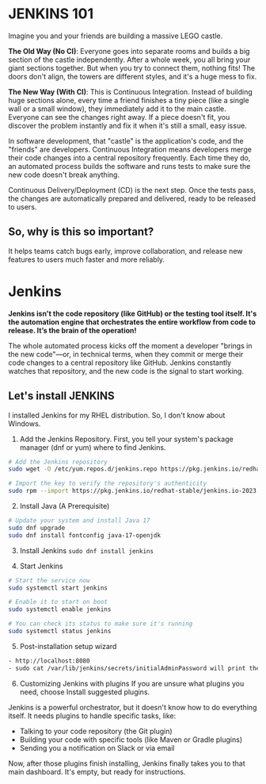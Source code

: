 # JENKINS 101
Imagine you and your friends are building a massive LEGO castle.

**The Old Way (No CI)**: Everyone goes into separate rooms and builds a big section of the castle independently. After a whole week, you all bring your giant sections together. But when you try to connect them, nothing fits! The doors don't align, the towers are different styles, and it's a huge mess to fix.

**The New Way (With CI)**: This is Continuous Integration. Instead of building huge sections alone, every time a friend finishes a tiny piece (like a single wall or a small window), they immediately add it to the main castle. Everyone can see the changes right away. If a piece doesn't fit, you discover the problem instantly and fix it when it's still a small, easy issue.

In software development, that "castle" is the application's code, and the "friends" are developers. Continuous Integration means developers merge their code changes into a central repository frequently. Each time they do, an automated process builds the software and runs tests to make sure the new code doesn't break anything.

Continuous Delivery/Deployment (CD) is the next step. Once the tests pass, the changes are automatically prepared and delivered, ready to be released to users.

## So, why is this so important? 
It helps teams catch bugs early, improve collaboration, and release new features to users much faster and more reliably.

# Jenkins
 **Jenkins isn't the code repository (like GitHub) or the testing tool itself. It's the automation engine that orchestrates the entire workflow from code to release. It’s the brain of the operation!**

<p>
  The whole automated process kicks off the moment a developer "brings in the new code"—or, in technical terms, when they commit or merge their code changes to a central repository like GitHub. Jenkins constantly watches that repository, and the new code is the signal to start working.
</p>

## Let's install JENKINS

I installed Jenkins for my RHEL distribution. So, I don't know about Windows. 

1. Add the Jenkins Repository. First, you tell your system's package manager (dnf or yum) where to find Jenkins.
```bash
# Add the Jenkins repository
sudo wget -O /etc/yum.repos.d/jenkins.repo https://pkg.jenkins.io/redhat-stable/jenkins.repo

# Import the key to verify the repository's authenticity
sudo rpm --import https://pkg.jenkins.io/redhat-stable/jenkins.io-2023.key
```
2. Install Java (A Prerequisite)
```Bash
# Update your system and install Java 17
sudo dnf upgrade
sudo dnf install fontconfig java-17-openjdk
```
3. Install Jenkins
``` sudo dnf install jenkins ```

4. Start Jenkins
```Bash
# Start the service now
sudo systemctl start jenkins

# Enable it to start on boot
sudo systemctl enable jenkins

# You can check its status to make sure it's running
sudo systemctl status jenkins
```
5. Post-installation setup wizard
```Bash
- http://localhost:8080
- sudo cat /var/lib/jenkins/secrets/initialAdminPassword will print the password to the console.

```
6. Customizing Jenkins with plugins
If you are unsure what plugins you need, choose Install suggested plugins.

Jenkins is a powerful orchestrator, but it doesn't know how to do everything itself. It needs plugins to handle specific tasks, like:

- Talking to your code repository (the Git plugin)
- Building your code with specific tools (like Maven or Gradle plugins)
- Sending you a notification on Slack or via email

Now, after those plugins finish installing, Jenkins finally takes you to that main dashboard. It's empty, but ready for instructions.
 
 
